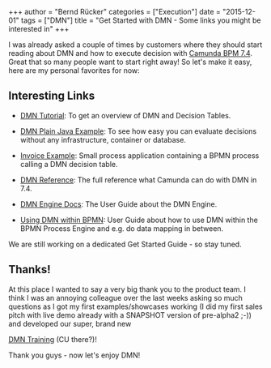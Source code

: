 +++
author = "Bernd Rücker"
categories = ["Execution"]
date = "2015-12-01"
tags = ["DMN"]
title = "Get Started with DMN - Some links you might be interested in"
+++


I was already asked a couple of times by customers where they should start reading about DMN and how to execute decision with [Camunda BPM 7.4](http://blog.camunda.org/post/2015/11/camunda-bpm-740-released/). Great that so many people want to start right away! So let's make it easy, here are my personal favorites for now:

<!--more-->
## Interesting Links

* [DMN Tutorial](https://camunda.org/dmn/tutorial/): To get an overview of DMN and Decision Tables.

* [DMN Plain Java Example](https://github.com/camunda/camunda-bpm-examples/tree/master/dmn-engine/dmn-engine-java-main-method): To see how easy you can evaluate decisions without any infrastructure, container or database.

* [Invoice Example](https://github.com/camunda/camunda-bpm-platform/tree/master/examples/invoice): Small process application containing a BPMN process calling a DMN decision table.

* [DMN Reference](https://docs.camunda.org/manual/latest/reference/dmn11/): The full reference what Camunda can do with DMN in 7.4.

* [DMN Engine Docs](https://docs.camunda.org/manual/latest/user-guide/dmn-engine/): The User Guide about the DMN Engine.

* [Using DMN within BPMN](https://docs.camunda.org/manual/latest/user-guide/process-engine/decisions/): User Guide about how to use DMN within the BPMN Process Engine and e.g. do data mapping in between.

We are still working on a dedicated Get Started Guide - so stay tuned.

## Thanks!

At this place I wanted to say a very big thank you to the product team. I think I was an annoying colleague over the last weeks asking so much questions as I got my first examples/showcases working (I did my first sales pitch with live demo already with a SNAPSHOT version of pre-alpha2 ;-)) and developed our super, brand new 

[DMN Training](http://camunda.com/dmn/training/) (CU there?)!

Thank you guys - now let's enjoy DMN!
